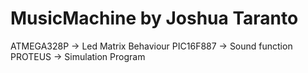 # MusicMachine by Joshua Taranto

ATMEGA328P -> Led Matrix Behaviour
PIC16F887  -> Sound function
PROTEUS    -> Simulation Program

